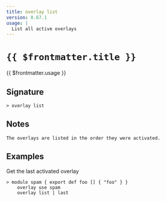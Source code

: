 ```yaml
---
title: overlay list
version: 0.67.1
usage: |
  List all active overlays
---
```


# <code>{{ $frontmatter.title }}</code>

<div style='white-space: pre-wrap;'>{{ $frontmatter.usage }}</div>

## Signature

```> overlay list ```

## Notes
```text
The overlays are listed in the order they were activated.
```
## Examples

Get the last activated overlay
```shell
> module spam { export def foo [] { "foo" } }
    overlay use spam
    overlay list | last
```
